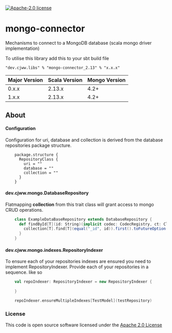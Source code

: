 [![Apache-2.0 license](http://img.shields.io/badge/license-Apache-brightgreen.svg)](http://www.apache.org/licenses/LICENSE-2.0.html)

# mongo-connector

Mechanisms to connect to a MongoDB database (scala mongo driver implementation)

To utilise this library add this to your sbt build file

```
"dev.cjww.libs" % "mongo-connector_2.13" % "x.x.x" 
```

| Major Version | Scala Version | Mongo Version |
|---------------|---------------|----------------
| 0.x.x         | 2.13.x        | 4.2+          |
| 1.x.x		| 2.13.x        | 4.2+          |


## About
#### Configuration
Configuration for uri, database and collection is derived from the database repositories package structure.


```hocon
    package.structure {
      RepositoryClass {
        uri = ""
        database = ""
        collection = ""
      }
    }
```

#### dev.cjww.mongo.DatabaseRepository
Flatmapping **collection** from this trait class will grant access to mongo CRUD operations.

```scala
    class ExampleDataBaseRepository extends DatabaseRepository {
      def findById[T](id: String)(implicit codec: CodecRegistry, ct: ClassTag[T]): Future[Option[T]] = {
		collection[T].find[T](equal("_id", id)).first().toFutureOption()
      }
    }
``` 

#### dev.cjww.mongo.indexes.RepositoryIndexer
To ensure each of your repositories indexes are ensured you need to implement RepositoryIndexer. Provide each of your repositories
in a sequence. like so

```scala
	val repoIndexer: RepositoryIndexer = new RepositoryIndexer {
	
	}

	repoIndexer.ensureMultipleIndexes[TestModel](testRepository)
```




### License

This code is open source software licensed under the [Apache 2.0 License]("http://www.apache.org/licenses/LICENSE-2.0.html")
